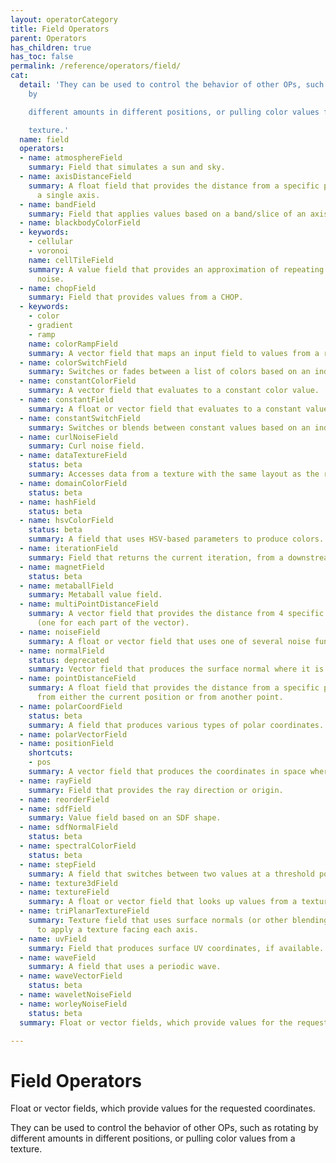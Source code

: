 ```yaml
---
layout: operatorCategory
title: Field Operators
parent: Operators
has_children: true
has_toc: false
permalink: /reference/operators/field/
cat:
  detail: 'They can be used to control the behavior of other OPs, such as rotating
    by

    different amounts in different positions, or pulling color values from a

    texture.'
  name: field
  operators:
  - name: atmosphereField
    summary: Field that simulates a sun and sky.
  - name: axisDistanceField
    summary: A float field that provides the distance from a specific point along
      a single axis.
  - name: bandField
    summary: Field that applies values based on a band/slice of an axis.
  - name: blackbodyColorField
  - keywords:
    - cellular
    - voronoi
    name: cellTileField
    summary: A value field that provides an approximation of repeating cellular (voronoi)
      noise.
  - name: chopField
    summary: Field that provides values from a CHOP.
  - keywords:
    - color
    - gradient
    - ramp
    name: colorRampField
    summary: A vector field that maps an input field to values from a range of colors.
  - name: colorSwitchField
    summary: Switches or fades between a list of colors based on an index field.
  - name: constantColorField
    summary: A vector field that evaluates to a constant color value.
  - name: constantField
    summary: A float or vector field that evaluates to a constant value.
  - name: constantSwitchField
    summary: Switches or blends between constant values based on an index field.
  - name: curlNoiseField
    summary: Curl noise field.
  - name: dataTextureField
    status: beta
    summary: Accesses data from a texture with the same layout as the renderer.
  - name: domainColorField
    status: beta
  - name: hashField
    status: beta
  - name: hsvColorField
    status: beta
    summary: A field that uses HSV-based parameters to produce colors.
  - name: iterationField
    summary: Field that returns the current iteration, from a downstream OP.
  - name: magnetField
    status: beta
  - name: metaballField
    summary: Metaball value field.
  - name: multiPointDistanceField
    summary: A vector field that provides the distance from 4 specific points in space
      (one for each part of the vector).
  - name: noiseField
    summary: A float or vector field that uses one of several noise functions.
  - name: normalField
    status: deprecated
    summary: Vector field that produces the surface normal where it is evaluated.
  - name: pointDistanceField
    summary: A float field that provides the distance from a specific point in space
      from either the current position or from another point.
  - name: polarCoordField
    status: beta
    summary: A field that produces various types of polar coordinates.
  - name: polarVectorField
  - name: positionField
    shortcuts:
    - pos
    summary: A vector field that produces the coordinates in space where it is checked.
  - name: rayField
    summary: Field that provides the ray direction or origin.
  - name: reorderField
  - name: sdfField
    summary: Value field based on an SDF shape.
  - name: sdfNormalField
    status: beta
  - name: spectralColorField
    status: beta
  - name: stepField
    summary: A field that switches between two values at a threshold point.
  - name: texture3dField
  - name: textureField
    summary: A float or vector field that looks up values from a texture.
  - name: triPlanarTextureField
    summary: Texture field that uses surface normals (or other blending techniques)
      to apply a texture facing each axis.
  - name: uvField
    summary: Field that produces surface UV coordinates, if available.
  - name: waveField
    summary: A field that uses a periodic wave.
  - name: waveVectorField
    status: beta
  - name: waveletNoiseField
  - name: worleyNoiseField
    status: beta
  summary: Float or vector fields, which provide values for the requested coordinates.

---
```


# Field Operators

Float or vector fields, which provide values for the requested coordinates.

They can be used to control the behavior of other OPs, such as rotating by
different amounts in different positions, or pulling color values from a
texture.
